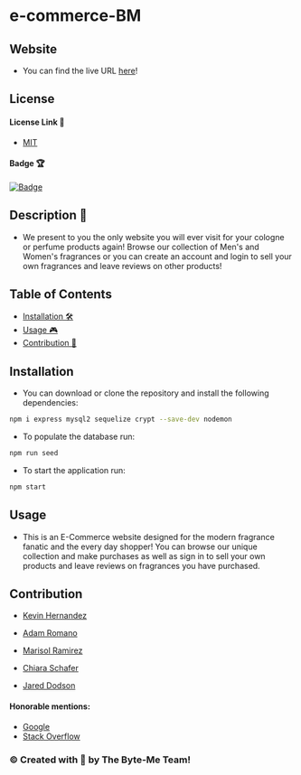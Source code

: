 # e-commerce-BM
## Website
- You can find the live URL [here]()!
## License

#### License Link 🎫

- [MIT](https://choosealicense.com/licenses/mit/)

#### Badge 🏆

[![Badge](https://img.shields.io/badge/license-MIT-brightgreen/)](https://img.shields.io/badge/license-MIT-brightgreen/)

## Description 📖

- We present to you the only website you will ever visit for your cologne or perfume products again! Browse our collection of Men's and Women's fragrances or you can create an account and login to sell your own fragrances and leave reviews on other products! 

## Table of Contents

- [Installation 🛠](#installation)
- [Usage 🎮](#usage)
- [Contribution 👾](#contribution)

## Installation

- You can download or clone the repository and install the following dependencies:
```bash
npm i express mysql2 sequelize crypt --save-dev nodemon
```
- To populate the database run:
```bash
npm run seed
```
- To start the application run: 
```bash
npm start
```

## Usage

- This is an E-Commerce website designed for the modern fragrance fanatic and the every day shopper! You can browse our unique collection and make purchases as well as sign in to sell your own products and leave reviews on fragrances you have purchased.

## Contribution

- [Kevin Hernandez](https://github.com/Kevin-Hernandez-Garza)
  
- [Adam Romano](https://github.com/AdamRomano89)
  
- [Marisol Ramirez](https://github.com/MarisolRamirez1031)
  
- [Chiara Schafer](https://github.com/ChiaraNS)
  
- [Jared Dodson](https://github.com/jareddodson)

#### Honorable mentions:
- [Google](https://google.com)
- [Stack Overflow](https://stackoverflow.com)
  

### © Created with 💜 by The Byte-Me Team!

